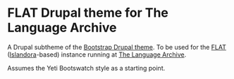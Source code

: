 FLAT Drupal theme for The Language Archive
===================================================
A Drupal subtheme of the [Bootstrap Drupal theme](https://www.drupal.org/project/bootstrap).
To be used for the [FLAT](https://github.com/TheLanguageArchive/FLAT) ([Islandora](https://github.com/Islandora/islandora)-based) instance running at [The Language Archive](https://tla.mpi.nl).

Assumes the Yeti Bootswatch style as a starting point.


